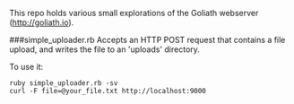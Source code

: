 This repo holds various small explorations of the Goliath webserver (http://goliath.io).

###simple_uploader.rb
Accepts an HTTP POST request that contains a file upload, and writes the file to an 'uploads' directory.

To use it:

    ruby simple_uploader.rb -sv
    curl -F file=@your_file.txt http://localhost:9000
